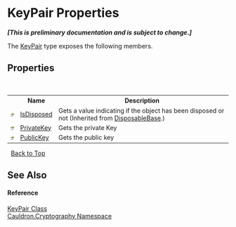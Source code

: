 # KeyPair Properties
 _**\[This is preliminary documentation and is subject to change.\]**_

The <a href="T_Cauldron_Cryptography_KeyPair">KeyPair</a> type exposes the following members.


## Properties
&nbsp;<table><tr><th></th><th>Name</th><th>Description</th></tr><tr><td>![Public property](media/pubproperty.gif "Public property")</td><td><a href="P_Cauldron_Core_DisposableBase_IsDisposed">IsDisposed</a></td><td>
Gets a value indicating if the object has been disposed or not
 (Inherited from <a href="T_Cauldron_Core_DisposableBase">DisposableBase</a>.)</td></tr><tr><td>![Public property](media/pubproperty.gif "Public property")</td><td><a href="P_Cauldron_Cryptography_KeyPair_PrivateKey">PrivateKey</a></td><td>
Gets the private Key</td></tr><tr><td>![Public property](media/pubproperty.gif "Public property")</td><td><a href="P_Cauldron_Cryptography_KeyPair_PublicKey">PublicKey</a></td><td>
Gets the public key</td></tr></table>&nbsp;
<a href="#keypair-properties">Back to Top</a>

## See Also


#### Reference
<a href="T_Cauldron_Cryptography_KeyPair">KeyPair Class</a><br /><a href="N_Cauldron_Cryptography">Cauldron.Cryptography Namespace</a><br />